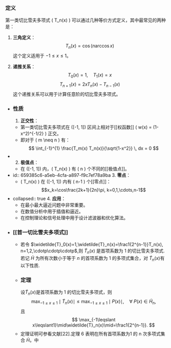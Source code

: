 ### 定义
第一类切比雪夫多项式 \( T_n(x) \) 可以通过几种等价方式定义，其中最常见的两种是：

1. **三角定义**：
 $$ T_n(x) = \cos(n \arccos x) $$
 这个定义适用于 $-1 \leq x \leq 1$。

2. **递推关系**：
 $$ T_0(x) = 1, \quad T_1(x) = x $$
 $$ T_{n+1}(x) = 2x T_n(x) - T_{n-1}(x) $$
 这个递推关系可以用于计算任意阶的切比雪夫多项式。
- ### 性质
  1. **正交性**：
	- 第一类切比雪夫多项式在 \([-1, 1]\) 区间上相对于[[权函数]] \( w(x) = (1-x^2)^{-1/2} \) 正交。
	- 即对于 \( m \neq n \) 有：
	  $$ \int_{-1}^{1} \frac{T_m(x) T_n(x)}{\sqrt{1-x^2}} \, dx = 0 $$
- 2. **极值点**：
	- 在 \([-1, 1]\) 内，\( T_n(x) \) 有 \( n \) 个不同的[[极值点]]。
- id:: 659385c6-a5eb-4cfa-a897-f9c7ef78a9ba
  3. **零点**：
	- \( T_n(x) \) 在 \([-1, 1]\) 内有 \( n-1 \) 个[[零点]]：
	  $$x_k=\cos\frac{2k+1}{2n}\pi, k=0,1,\cdots,n-1$$
- collapsed:: true
  4. **应用**：
	- 在最小最大逼近问题中非常重要。
	- 在数值分析中用于插值和逼近。
	- 在控制理论和信号处理中用于设计滤波器和优化算法。
- ### [[首一切比雪夫多项式]]
	- 若令 $\widetilde{T}_0(x)=1,\widetilde{T}_n(x)=\frac1{2^{n-1}}T_n(x), n=1,2,\cdotp\cdotp\cdotp$,则 $\widetilde{T}_n(x)$ 是首项系数为 $1$ 的切比雪夫多项式. 若记 $\tilde{H}$ 为所有次数小于等于 $n$ 的首项系数为 1 的多项式集合，对 $\tilde{T}_n(x)$有以下性质.
	- ### 定理
	  设$\widetilde{T}_n(x)$是首项系数为 1 的切比雪夫多项式，则
	  $$
	  \max_{-1\leqslant x\leqslant1}\mid\widetilde{T}_n(x)\mid\leqslant\max_{-1\leqslant x\leqslant1}\mid P(x)\mid,\quad\forall\:P(x)\in\widetilde{H}_n,
	  $$
	  且
	  $$
	  \max_{-1\leqslant x\leqslant1}\mid\widetilde{T}_n(x)\mid=\frac1{2^{n-1}}.
	  $$
	- 定理证明可参看文献[22].定理 6 表明在所有首项系数为1 的 n 次多项式集合 $\tilde{H}$。中